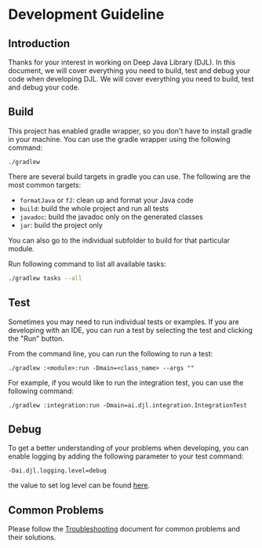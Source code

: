# Development Guideline

## Introduction

Thanks for your interest in working on Deep Java Library (DJL).
In this document, we will cover everything you need to build, test and debug your code when developing DJL.
We will cover everything you need to build, test and debug your code.

## Build
This project has enabled gradle wrapper, so you don't have to install gradle in your machine.
You can use the gradle wrapper using the following command:
```
./gradlew
```
There are several build targets in gradle you can use. The following are the most common targets:

- `formatJava` or `fJ`: clean up and format your Java code
- `build`: build the whole project and run all tests
- `javadoc`: build the javadoc only on the generated classes
- `jar`: build the project only

You can also go to the individual subfolder to build for that particular module.

Run following command to list all available tasks:
```sh
./gradlew tasks --all
```

## Test
Sometimes you may need to run individual tests or examples.
If you are developing with an IDE, you can run a test by selecting the test and clicking the "Run" button.

From the command line, you can run the following to run a test:
```
./gradlew :<module>:run -Dmain=<class_name> --args ""
```
For example, if you would like to run the integration test, you can use the following command:
```
./gradlew :integration:run -Dmain=ai.djl.integration.IntegrationTest
```

## Debug
To get a better understanding of your problems when developing, you can enable logging by adding the following parameter to your test command:
```
-Dai.djl.logging.level=debug
```
the value to set log level can be found [here](https://logging.apache.org/log4j/2.x/manual/customloglevels.html).

## Common Problems

Please follow the [Troubleshooting](troubleshooting.md) document for common problems and their solutions.